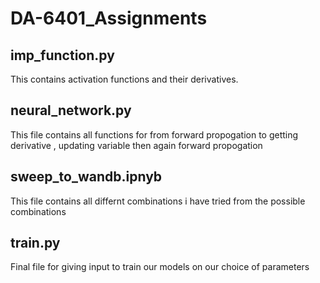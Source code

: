 # DA-6401_Assignments

## imp_function.py 

This contains activation functions and their derivatives.

## neural_network.py 

This file contains all functions for from forward propogation to getting derivative , updating variable then again forward propogation

## sweep_to_wandb.ipnyb

This file contains all differnt combinations i have tried from the possible combinations

## train.py

Final file for giving input to train our models on our choice of parameters